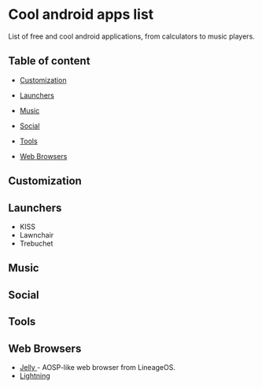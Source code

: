 # Cool android apps list
List of free and cool android applications,
from calculators to music players.
## Table of content

* [Customization](#customization)

* [Launchers](#launchers)

* [Music](#music)


* [Social](#social)

* [Tools](#tools)

* [Web Browsers](#web-browsers)

## Customization

## Launchers
* KISS
* Lawnchair
* Trebuchet
## Music

## Social

## Tools

## Web Browsers
* [ Jelly ]( https://forum.xda-developers.com/android/apps-games/apk-jelly-browser-t3600876/page1 ) - AOSP-like web browser from LineageOS.
* [ Lightning ]( https://github.com/anthonycr/Lightning-Browser )
